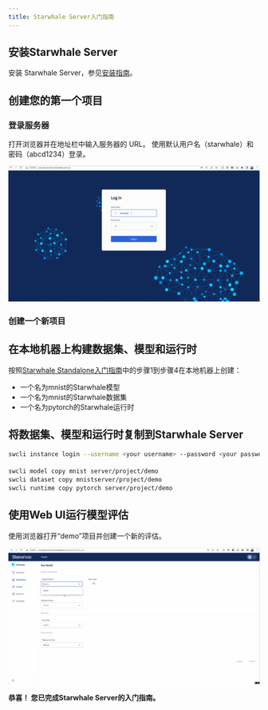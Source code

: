 ```yaml
---
title: Starwhale Server入门指南
---
```


## 安装Starwhale Server

安装 Starwhale Server，参见[安装指南](../server/installation/index.md)。

## 创建您的第一个项目

### 登录服务器

打开浏览器并在地址栏中输入服务器的 URL。 使用默认用户名（starwhale）和密码（abcd1234）登录。

![console-artifacts.gif](../img/console-artifacts.gif)

### 创建一个新项目

## 在本地机器上构建数据集、模型和运行时

按照[Starwhale Standalone入门指南](standalone)中的步骤1到步骤4在本地机器上创建：

- 一个名为mnist的Starwhale模型
- 一个名为mnist的Starwhale数据集
- 一个名为pytorch的Starwhale运行时

## 将数据集、模型和运行时复制到Starwhale Server

```bash
swcli instance login --username <your username> --password <your password> --alias server <Your Server URL>

swcli model copy mnist server/project/demo
swcli dataset copy mnistserver/project/demo
swcli runtime copy pytorch server/project/demo
```

## 使用Web UI运行模型评估

使用浏览器打开“demo”项目并创建一个新的评估。

![console-create-job.gif](../img/console-create-job.gif)

**恭喜！ 您已完成Starwhale Server的入门指南。**

